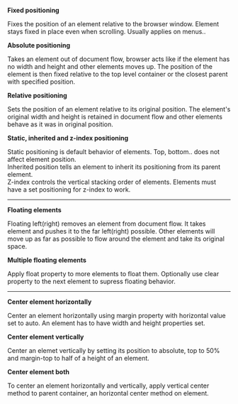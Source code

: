 **Fixed positioning**

Fixes the position of an element relative to the browser window. Element stays fixed in place even when scrolling. Usually applies on menus.. 

**Absolute positioning**

Takes an element out of document flow, browser acts like if the element has no width and height and other elements moves up. The position of the element is then fixed relative to the top level container or the closest parent with specified position.

**Relative positioning**

Sets the position of an element relative to its original position. The element's original width and height is retained in document flow and other elements behave as it was in original position.

**Static, inherited and z-index positioning**

Static positioning is default behavior of elements. Top, bottom.. does not affect element position.  
Inherited position tells an element to inherit its positioning from its parent element.  
Z-index controls the vertical stacking order of elements. Elements must have a set positioning for z-index to work.

<hr/>

**Floating elements**

Floating left(right) removes an element from document flow. It takes element and pushes it to the far left(right) possible. Other elements will move up as far as possible to flow around the element and take its original space.

**Multiple floating elements**

Apply float property to more elements to float them. Optionally use clear property to the next element to supress floating behavior.

<hr/>

**Center element horizontally**

Center an element horizontally using margin property with horizontal value set to auto. An element has to have width and height properties set.

**Center element vertically**

Center an elemet vertically by setting its position to absolute, top to 50% and margin-top to half of a height of an element.

**Center element both**

To center an element horizontally and vertically, apply vertical center method to parent container, an horizontal center method on element.
